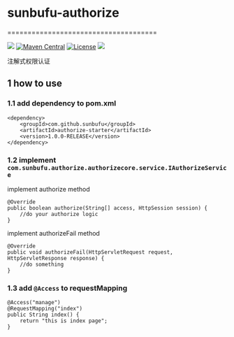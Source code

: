 # sunbufu-authorize
=====================================


![](https://img.shields.io/badge/language-java-orange.svg)
[![Maven Central](https://maven-badges.herokuapp.com/maven-central/com.github.sunbufu/authorize/badge.svg)](https://maven-badges.herokuapp.com/maven-central/com.github.sunbufu/authorize)
[![License](http://img.shields.io/:license-apache-brightgreen.svg)](http://www.apache.org/licenses/LICENSE-2.0.html)
[![](https://img.shields.io/badge/author-sunbufu-blue.svg)](https://blog.csdn.net/sunbufu)

注解式权限认证

## 1 how to use

### 1.1 add dependency to pom.xml
```
<dependency>
    <groupId>com.github.sunbufu</groupId>
    <artifactId>authorize-starter</artifactId>
    <version>1.0.0-RELEASE</version>
</dependency>
```

### 1.2 implement `com.sunbufu.authorize.authorizecore.service.IAuthorizeService`
implement authorize method
```
@Override
public boolean authorize(String[] access, HttpSession session) {
    //do your authorize logic
}
```
implement authorizeFail method
```
@Override
public void authorizeFail(HttpServletRequest request, HttpServletResponse response) {
    //do something
}
```

### 1.3 add `@Access` to requestMapping
```
@Access("manage")
@RequestMapping("index")
public String index() {
    return "this is index page";
}
```